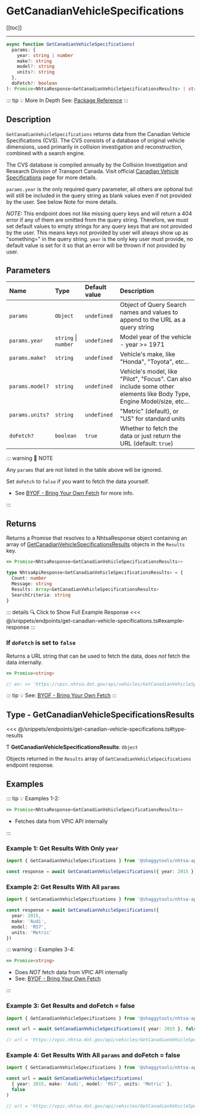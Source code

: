 # GetCanadianVehicleSpecifications

[[toc]]

---

```typescript
async function GetCanadianVehicleSpecifications(
  params: {
    year: string | number
    make?: string
    model?: string
    units?: string
  },
  doFetch?: boolean
): Promise<NhtsaResponse<GetCanadianVehicleSpecificationsResults> | string>
```

::: tip :bulb: More In Depth
See: [Package Reference](../typedoc/modules/api_endpoints_GetCanadianVehicleSpecifications.md)
:::

## Description

`GetCanadianVehicleSpecifications` returns data from the Canadian Vehicle Specifications (CVS).
The CVS consists of a database of original vehicle dimensions, used primarily in
collision investigation and reconstruction, combined with a search engine.

The CVS database is compiled annually by the Collision Investigation and Research Division of
Transport Canada. Visit official
[Canadian Vehicle Specifications](http://www.carsp.ca/research/resources/safety-sources/canadian-vehicle-specifications/)
page for more details.

`params.year` is the only required query parameter, all others are optional but will still be included
in the query string as blank values even if not provided by the user. See below Note for more
details.

_NOTE:_ This endpoint does not like missing query keys and will return a 404 error if any of
them are omitted from the query string. Therefore, we must set default values to empty strings
for any query keys that are not provided by the user. This means keys not provided by user will
always show up as "something=" in the query string. `year` is the only key user must provide,
no default value is set for it so that an error will be thrown if not provided by user.

## Parameters

| Name            | Type                 | Default value | Description                                                                                                            |
| :-------------- | :------------------- | :------------ | :--------------------------------------------------------------------------------------------------------------------- |
| `params`        | `Object`             | `undefined`   | Object of Query Search names and values to append to the URL as a query string                                         |
| `params.year`   | `string` \| `number` | `undefined`   | Model year of the vehicle - year >= 1971                                                                               |
| `params.make?`  | `string`             | `undefined`   | Vehicle's make, like "Honda", "Toyota", etc...                                                                         |
| `params.model?` | `string`             | `undefined`   | Vehicle's model, like "Pilot", "Focus". Can also include some other elements like Body Type, Engine Model/size, etc... |
| `params.units?` | `string`             | `undefined`   | "Metric" (default), or "US" for standard units                                                                         |
| `doFetch?`      | `boolean`            | `true`        | Whether to fetch the data or just return the URL (default: `true`)                                                     |

::: warning 📝 NOTE

Any `params` that are not listed in the table above will be ignored.

Set `doFetch` to `false` if you want to fetch the data yourself.

- See [BYOF - Bring Your Own Fetch](../guide/bring-your-own-fetch.md#option-1-set-dofetch-to-false)
  for more info.

:::

## Returns

Returns a Promise that resolves to a NhtsaResponse object containing an array of
[GetCanadianVehicleSpecificationsResults](#type-getcanadianvehiclespecificationsresults) objects in
the `Results` key.

```typescript
=> Promise<NhtsaResponse<GetCanadianVehicleSpecificationsResults>>
```

```typescript
type NhtsaApiResponse<GetCanadianVehicleSpecificationsResults> = {
  Count: number
  Message: string
  Results: Array<GetCanadianVehicleSpecificationsResults>
  SearchCriteria: string
}
```

::: details :mag: Click to Show Full Example Response
<<< @/snippets/endpoints/get-canadian-vehicle-specifications.ts#example-response
:::

### If `doFetch` is set to `false`

Returns a URL string that can be used to fetch the data, does _not_ fetch the data internally.

```typescript
=> Promise<string>

// ex: => 'https://vpic.nhtsa.dot.gov/api/vehicles/GetCanadianVehicleSpecifications/?Year=2011&Make=Acura&Model=&units=&format=json'
```

::: tip :bulb: See: [BYOF - Bring Your Own Fetch](../guide/bring-your-own-fetch.md#option-1-set-dofetch-to-false)
:::

## Type - GetCanadianVehicleSpecificationsResults

<<< @/snippets/endpoints/get-canadian-vehicle-specifications.ts#type-results

Ƭ **GetCanadianVehicleSpecificationsResults**: `Object`

Objects returned in the `Results` array of `GetCanadianVehicleSpecifications` endpoint
response.

## Examples

::: tip :bulb: Examples 1-2:

```typescript
=> Promise<NhtsaResponse<GetCanadianVehicleSpecificationsResults>>
```

- Fetches data from VPIC API internally

:::

### Example 1: Get Results With Only `year`

```ts
import { GetCanadianVehicleSpecifications } from '@shaggytools/nhtsa-api-wrapper'

const response = await GetCanadianVehicleSpecifications({ year: 2015 })
```

### Example 2: Get Results With All `params`

```ts
import { GetCanadianVehicleSpecifications } from '@shaggytools/nhtsa-api-wrapper'

const response = await GetCanadianVehicleSpecifications({
  year: 2015,
  make: 'Audi',
  model: 'RS7',
  units: 'Metric'
})
```

::: warning :bulb: Examples 3-4:

```typescript
=> Promise<string>
```

- Does _NOT_ fetch data from VPIC API internally
- See: [BYOF - Bring Your Own Fetch](../guide/bring-your-own-fetch.md#option-1-set-dofetch-to-false)

:::

### Example 3: Get Results and doFetch = false

```ts
import { GetCanadianVehicleSpecifications } from '@shaggytools/nhtsa-api-wrapper'

const url = await GetCanadianVehicleSpecifications({ year: 2015 }, false)

// url = 'https://vpic.nhtsa.dot.gov/api/vehicles/GetCanadianVehicleSpecifications/?Year=2011&Make=&Model=&units=&format=json'
```

### Example 4: Get Results With All `params` and doFetch = false

```ts
import { GetCanadianVehicleSpecifications } from '@shaggytools/nhtsa-api-wrapper'

const url = await GetCanadianVehicleSpecifications(
  { year: 2015, make: 'Audi', model: 'RS7', units: 'Metric' },
  false
)

// url = 'https://vpic.nhtsa.dot.gov/api/vehicles/GetCanadianVehicleSpecifications/?Year=2015&Make=Audi&Model=RS7&units=Metric&format=json'
```
